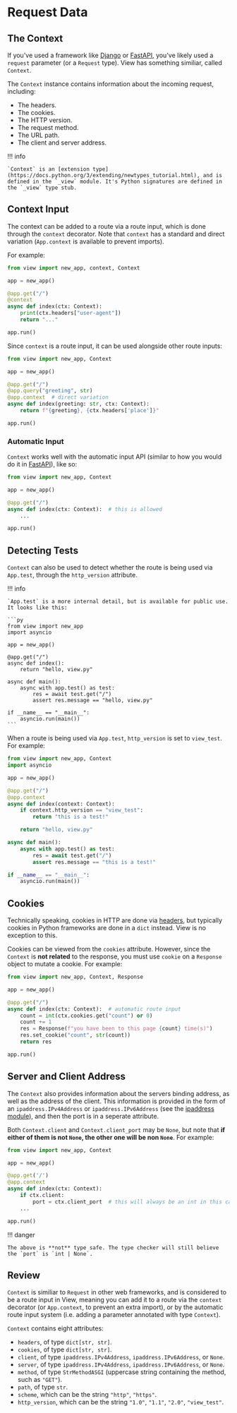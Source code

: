 # Request Data

## The Context

If you've used a framework like [Django](https://djangoproject.com) or [FastAPI](https://fastapi.tiangolo.com), you've likely used a `request` parameter (or a `Request` type). View has something similiar, called `Context`.

The `Context` instance contains information about the incoming request, including:

-   The headers.
-   The cookies.
-   The HTTP version.
-   The request method.
-   The URL path.
-   The client and server address.

!!! info

    `Context` is an [extension type](https://docs.python.org/3/extending/newtypes_tutorial.html), and is defined in the `_view` module. It's Python signatures are defined in the `_view` type stub.

## Context Input

The context can be added to a route via a route input, which is done through the `context` decorator. Note that `context` has a standard and direct variation (`App.context` is available to prevent imports).

For example:

```py
from view import new_app, context, Context

app = new_app()

@app.get("/")
@context
async def index(ctx: Context):
    print(ctx.headers["user-agent"])
    return "..."

app.run()
```

Since `context` is a route input, it can be used alongside other route inputs:

```py
from view import new_app, Context

app = new_app()

@app.get("/")
@app.query("greeting", str)
@app.context  # direct variation
async def index(greeting: str, ctx: Context):
    return f"{greeting}, {ctx.headers['place']}"

app.run()
```

### Automatic Input

`Context` works well with the automatic input API (similar to how you would do it in [FastAPI](https://fastapi.tiangolo.com)), like so:

```py
from view import new_app, Context

app = new_app()

@app.get("/")
async def index(ctx: Context):  # this is allowed
    ...

app.run()
```

## Detecting Tests

`Context` can also be used to detect whether the route is being used via `App.test`, through the `http_version` attribute.

!!! info

    `App.test` is a more internal detail, but is available for public use. It looks like this:

    ```py
    from view import new_app
    import asyncio

    app = new_app()

    @app.get("/")
    async def index():
        return "hello, view.py"

    async def main():
        async with app.test() as test:
            res = await test.get("/")
            assert res.message == "hello, view.py"

    if __name__ == "__main__":
        asyncio.run(main())
    ```

When a route is being used via `App.test`, `http_version` is set to `view_test`. For example:

```py
from view import new_app, Context
import asyncio

app = new_app()

@app.get("/")
@app.context
async def index(context: Context):
    if context.http_version == "view_test":
        return "this is a test!"

    return "hello, view.py"

async def main():
    async with app.test() as test:
        res = await test.get("/")
        assert res.message == "this is a test!"

if __name__ == "__main__":
    asyncio.run(main())
```

## Cookies

Technically speaking, cookies in HTTP are done via [headers](https://developer.mozilla.org/en-US/docs/Web/HTTP/Headers/Cookie), but typically cookies in Python frameworks are done in a `dict` instead. View is no exception to this.

Cookies can be viewed from the `cookies` attribute. However, since the `Context` is **not related** to the response, you must use `cookie` on a `Response` object to mutate a cookie. For example:

```py
from view import new_app, Context, Response

app = new_app()

@app.get("/")
async def index(ctx: Context):  # automatic route input
    count = int(ctx.cookies.get("count") or 0)
    count += 1
    res = Response(f"you have been to this page {count} time(s)")
    res.set_cookie("count", str(count))
    return res

app.run()
```

## Server and Client Address

The `Context` also provides information about the servers binding address, as well as the address of the client. This information is provided in the form of an `ipaddress.IPv4Address` or `ipaddress.IPv6Address` (see the [ipaddress module](https://docs.python.org/3/library/ipaddress.html)), and then the port is in a seperate attribute.

Both `Context.client` and `Context.client_port` may be `None`, but note that **if either of them is not `None`, the other one will be non `None`**. For example:

```py
from view import new_app, Context

app = new_app()

@app.get('/')
@app.context
async def index(ctx: Context):
    if ctx.client:
        port = ctx.client_port  # this will always be an int in this case
    ...

app.run()
```

!!! danger

    The above is **not** type safe. The type checker will still believe the `port` is `int | None`.

## Review

`Context` is similiar to `Request` in other web frameworks, and is considered to be a route input in View, meaning you can add it to a route via the `context` decorator (or `App.context`, to prevent an extra import), or by the automatic route input system (i.e. adding a parameter annotated with type `Context`).

`Context` contains eight attributes:

-   `headers`, of type `dict[str, str]`.
-   `cookies`, of type `dict[str, str]`.
-   `client`, of type `ipaddress.IPv4Address`, `ipaddress.IPv6Address`, or `None`.
-   `server`, of type `ipaddress.IPv4Address`, `ipaddress.IPv6Address`, or `None`.
-   `method`, of type `StrMethodASGI` (uppercase string containing the method, such as `"GET"`).
-   `path`, of type `str`.
-   `scheme`, which can be the string `"http"`, `"https"`.
-   `http_version`, which can be the string `"1.0"`, `"1.1"`, `"2.0"`, `"view_test"`.
